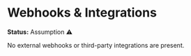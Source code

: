 # Webhooks & Integrations

**Status:** Assumption ⚠️

No external webhooks or third-party integrations are present.
